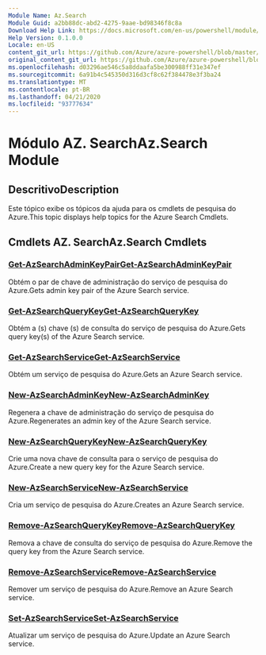```yaml
---
Module Name: Az.Search
Module Guid: a2bb88dc-abd2-4275-9aae-bd98346f8c8a
Download Help Link: https://docs.microsoft.com/en-us/powershell/module/az.search
Help Version: 0.1.0.0
Locale: en-US
content_git_url: https://github.com/Azure/azure-powershell/blob/master/src/Search/Search/help/Az.Search.md
original_content_git_url: https://github.com/Azure/azure-powershell/blob/master/src/Search/Search/help/Az.Search.md
ms.openlocfilehash: d03296ae546c5a8ddaafa5be300988ff31e347ef
ms.sourcegitcommit: 6a91b4c545350d316d3cf8c62f384478e3f3ba24
ms.translationtype: MT
ms.contentlocale: pt-BR
ms.lasthandoff: 04/21/2020
ms.locfileid: "93777634"
---
```

# <span data-ttu-id="8b1e6-101">Módulo AZ. Search</span><span class="sxs-lookup"><span data-stu-id="8b1e6-101">Az.Search Module</span></span>
## <span data-ttu-id="8b1e6-102">Descritivo</span><span class="sxs-lookup"><span data-stu-id="8b1e6-102">Description</span></span>
<span data-ttu-id="8b1e6-103">Este tópico exibe os tópicos da ajuda para os cmdlets de pesquisa do Azure.</span><span class="sxs-lookup"><span data-stu-id="8b1e6-103">This topic displays help topics for the Azure Search Cmdlets.</span></span>

## <span data-ttu-id="8b1e6-104">Cmdlets AZ. Search</span><span class="sxs-lookup"><span data-stu-id="8b1e6-104">Az.Search Cmdlets</span></span>
### [<span data-ttu-id="8b1e6-105">Get-AzSearchAdminKeyPair</span><span class="sxs-lookup"><span data-stu-id="8b1e6-105">Get-AzSearchAdminKeyPair</span></span>](Get-AzSearchAdminKeyPair.md)
<span data-ttu-id="8b1e6-106">Obtém o par de chave de administração do serviço de pesquisa do Azure.</span><span class="sxs-lookup"><span data-stu-id="8b1e6-106">Gets admin key pair of the Azure Search service.</span></span>

### [<span data-ttu-id="8b1e6-107">Get-AzSearchQueryKey</span><span class="sxs-lookup"><span data-stu-id="8b1e6-107">Get-AzSearchQueryKey</span></span>](Get-AzSearchQueryKey.md)
<span data-ttu-id="8b1e6-108">Obtém a (s) chave (s) de consulta do serviço de pesquisa do Azure.</span><span class="sxs-lookup"><span data-stu-id="8b1e6-108">Gets query key(s) of the Azure Search service.</span></span>

### [<span data-ttu-id="8b1e6-109">Get-AzSearchService</span><span class="sxs-lookup"><span data-stu-id="8b1e6-109">Get-AzSearchService</span></span>](Get-AzSearchService.md)
<span data-ttu-id="8b1e6-110">Obtém um serviço de pesquisa do Azure.</span><span class="sxs-lookup"><span data-stu-id="8b1e6-110">Gets an Azure Search service.</span></span>

### [<span data-ttu-id="8b1e6-111">New-AzSearchAdminKey</span><span class="sxs-lookup"><span data-stu-id="8b1e6-111">New-AzSearchAdminKey</span></span>](New-AzSearchAdminKey.md)
<span data-ttu-id="8b1e6-112">Regenera a chave de administração do serviço de pesquisa do Azure.</span><span class="sxs-lookup"><span data-stu-id="8b1e6-112">Regenerates an admin key of the Azure Search service.</span></span>

### [<span data-ttu-id="8b1e6-113">New-AzSearchQueryKey</span><span class="sxs-lookup"><span data-stu-id="8b1e6-113">New-AzSearchQueryKey</span></span>](New-AzSearchQueryKey.md)
<span data-ttu-id="8b1e6-114">Crie uma nova chave de consulta para o serviço de pesquisa do Azure.</span><span class="sxs-lookup"><span data-stu-id="8b1e6-114">Create a new query key for the Azure Search service.</span></span>

### [<span data-ttu-id="8b1e6-115">New-AzSearchService</span><span class="sxs-lookup"><span data-stu-id="8b1e6-115">New-AzSearchService</span></span>](New-AzSearchService.md)
<span data-ttu-id="8b1e6-116">Cria um serviço de pesquisa do Azure.</span><span class="sxs-lookup"><span data-stu-id="8b1e6-116">Creates an Azure Search service.</span></span>

### [<span data-ttu-id="8b1e6-117">Remove-AzSearchQueryKey</span><span class="sxs-lookup"><span data-stu-id="8b1e6-117">Remove-AzSearchQueryKey</span></span>](Remove-AzSearchQueryKey.md)
<span data-ttu-id="8b1e6-118">Remova a chave de consulta do serviço de pesquisa do Azure.</span><span class="sxs-lookup"><span data-stu-id="8b1e6-118">Remove the query key from the Azure Search service.</span></span>

### [<span data-ttu-id="8b1e6-119">Remove-AzSearchService</span><span class="sxs-lookup"><span data-stu-id="8b1e6-119">Remove-AzSearchService</span></span>](Remove-AzSearchService.md)
<span data-ttu-id="8b1e6-120">Remover um serviço de pesquisa do Azure.</span><span class="sxs-lookup"><span data-stu-id="8b1e6-120">Remove an Azure Search service.</span></span>

### [<span data-ttu-id="8b1e6-121">Set-AzSearchService</span><span class="sxs-lookup"><span data-stu-id="8b1e6-121">Set-AzSearchService</span></span>](Set-AzSearchService.md)
<span data-ttu-id="8b1e6-122">Atualizar um serviço de pesquisa do Azure.</span><span class="sxs-lookup"><span data-stu-id="8b1e6-122">Update an Azure Search service.</span></span>

